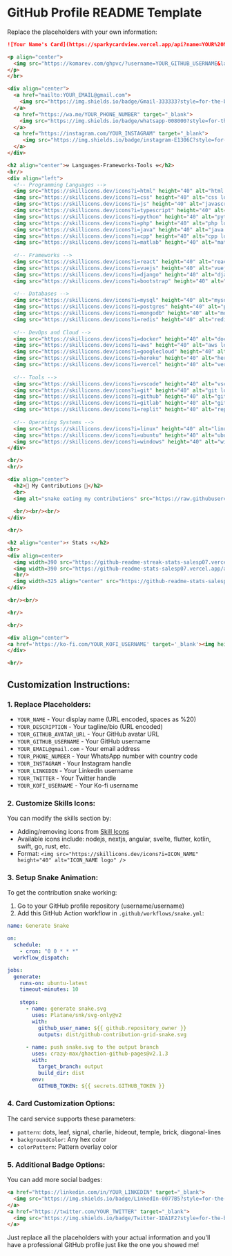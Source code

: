 # GitHub Profile README Template

Replace the placeholders with your own information:

```markdown
![Your Name's Card](https://sparkycardview.vercel.app/api?name=YOUR%20NAME&description=YOUR%20DESCRIPTION%20HERE&image=YOUR_GITHUB_AVATAR_URL&backgroundColor=%23ecf0f1&instagram=YOUR_INSTAGRAM&linkedin=YOUR_LINKEDIN&github=YOUR_GITHUB&twitter=YOUR_TWITTER&pattern=leaf&colorPattern=%23eaeaea)

<p align="center">
  <img src="https://komarev.com/ghpvc/?username=YOUR_GITHUB_USERNAME&label=Profile%20views" alt="YOUR_GITHUB_USERNAME" style="width: 150px;" />
</p>
</br>

<div align="center"> 
  <a href="mailto:YOUR_EMAIL@gmail.com">
    <img src="https://img.shields.io/badge/Gmail-333333?style=for-the-badge&logo=gmail&logoColor=red" />
  </a>
  <a href="https://wa.me/YOUR_PHONE_NUMBER" target="_blank">
    <img src="https://img.shields.io/badge/whatsapp-008000?style=for-the-badge&logo=whatsapp&logoColor=white" target="_blank" />
  </a>
  <a href="https://instagram.com/YOUR_INSTAGRAM" target="_blank">
     <img src="https://img.shields.io/badge/instagram-E1306C?style=for-the-badge&logo=instagram&logoColor=white" target="_blank" />
  </a>
</div>

<h2 align="center">⚒️ Languages-Frameworks-Tools ⚒️</h2>
<br/>
<div align="left">
  <!-- Programming Languages -->
  <img src="https://skillicons.dev/icons?i=html" height="40" alt="html logo" />
  <img src="https://skillicons.dev/icons?i=css" height="40" alt="css logo" />
  <img src="https://skillicons.dev/icons?i=js" height="40" alt="javascript logo" />
  <img src="https://skillicons.dev/icons?i=typescript" height="40" alt="typescript logo" />
  <img src="https://skillicons.dev/icons?i=python" height="40" alt="python logo" />
  <img src="https://skillicons.dev/icons?i=php" height="40" alt="php logo" />
  <img src="https://skillicons.dev/icons?i=java" height="40" alt="java logo" />
  <img src="https://skillicons.dev/icons?i=cpp" height="40" alt="cpp logo" />
  <img src="https://skillicons.dev/icons?i=matlab" height="40" alt="matlab logo" />
  
  <!-- Frameworks -->
  <img src="https://skillicons.dev/icons?i=react" height="40" alt="react logo" />
  <img src="https://skillicons.dev/icons?i=vuejs" height="40" alt="vuejs logo" />
  <img src="https://skillicons.dev/icons?i=django" height="40" alt="django logo" />
  <img src="https://skillicons.dev/icons?i=bootstrap" height="40" alt="bootstrap logo" />
  
  <!-- Databases -->
  <img src="https://skillicons.dev/icons?i=mysql" height="40" alt="mysql logo" />
  <img src="https://skillicons.dev/icons?i=postgres" height="40" alt="postgres logo" />
  <img src="https://skillicons.dev/icons?i=mongodb" height="40" alt="mongodb logo" />
  <img src="https://skillicons.dev/icons?i=redis" height="40" alt="redis logo" />
  
  <!-- DevOps and Cloud -->
  <img src="https://skillicons.dev/icons?i=docker" height="40" alt="docker logo" />
  <img src="https://skillicons.dev/icons?i=aws" height="40" alt="aws logo" />
  <img src="https://skillicons.dev/icons?i=googlecloud" height="40" alt="googlecloud logo" />
  <img src="https://skillicons.dev/icons?i=heroku" height="40" alt="heroku logo" />
  <img src="https://skillicons.dev/icons?i=vercel" height="40" alt="vercel logo" />
  
  <!-- Tools -->
  <img src="https://skillicons.dev/icons?i=vscode" height="40" alt="vscode logo" />
  <img src="https://skillicons.dev/icons?i=git" height="40" alt="git logo" />
  <img src="https://skillicons.dev/icons?i=github" height="40" alt="github logo" />
  <img src="https://skillicons.dev/icons?i=gitlab" height="40" alt="gitlab logo" />
  <img src="https://skillicons.dev/icons?i=replit" height="40" alt="replit logo" />
  
  <!-- Operating Systems -->
  <img src="https://skillicons.dev/icons?i=linux" height="40" alt="linux logo" />
  <img src="https://skillicons.dev/icons?i=ubuntu" height="40" alt="ubuntu logo" />
  <img src="https://skillicons.dev/icons?i=windows" height="40" alt="windows logo" />
</div>

<br/>
<hr/>

<div align="center">
  <h2>🐍 My Contributions 🐍</h2>
  <br>
  <img alt="snake eating my contributions" src="https://raw.githubusercontent.com/YOUR_GITHUB_USERNAME/YOUR_GITHUB_USERNAME/output/github-contribution-grid-snake.svg" />
  
  <br/><br/><br/>
</div>

<hr/>

<h2 align="center">⚡ Stats ⚡</h2>
<br>
<div align=center>
  <img width=390 src="https://github-readme-streak-stats-salesp07.vercel.app/?user=YOUR_GITHUB_USERNAME&count_private=true&theme=react&border_radius=10" alt="streak stats"/>
  <img width=390 src="https://github-readme-stats-salesp07.vercel.app/api?username=YOUR_GITHUB_USERNAME&count_private=true&show_icons=true&theme=react&rank_icon=github&border_radius=10" alt="readme stats" />
  <br/>
  <img width=325 align="center" src="https://github-readme-stats-salesp07.vercel.app/api/top-langs/?username=YOUR_GITHUB_USERNAME&hide=HTML&langs_count=8&layout=compact&theme=react&border_radius=10&size_weight=0.5&count_weight=0.5&exclude_repo=github-readme-stats" alt="top langs" />
</div>

<br/><br/>

<hr/>

<br/>

<div align="center">
<a href='https://ko-fi.com/YOUR_KOFI_USERNAME' target='_blank'><img height='64' style='border:0px;height:64px;' src='https://storage.ko-fi.com/cdn/kofi1.png?v=3' border='0' alt='Buy Me a Coffee at ko-fi.com' /></a>
</div>

<br/>
```

## Customization Instructions:

### 1. Replace Placeholders:
- `YOUR_NAME` - Your display name (URL encoded, spaces as %20)
- `YOUR_DESCRIPTION` - Your tagline/bio (URL encoded)
- `YOUR_GITHUB_AVATAR_URL` - Your GitHub avatar URL
- `YOUR_GITHUB_USERNAME` - Your GitHub username
- `YOUR_EMAIL@gmail.com` - Your email address
- `YOUR_PHONE_NUMBER` - Your WhatsApp number with country code
- `YOUR_INSTAGRAM` - Your Instagram handle
- `YOUR_LINKEDIN` - Your LinkedIn username
- `YOUR_TWITTER` - Your Twitter handle
- `YOUR_KOFI_USERNAME` - Your Ko-fi username

### 2. Customize Skills Icons:
You can modify the skills section by:
- Adding/removing icons from [Skill Icons](https://skillicons.dev/)
- Available icons include: nodejs, nextjs, angular, svelte, flutter, kotlin, swift, go, rust, etc.
- Format: `<img src="https://skillicons.dev/icons?i=ICON_NAME" height="40" alt="ICON_NAME logo" />`

### 3. Setup Snake Animation:
To get the contribution snake working:
1. Go to your GitHub profile repository (username/username)
2. Add this GitHub Action workflow in `.github/workflows/snake.yml`:

```yaml
name: Generate Snake

on:
  schedule:
    - cron: "0 0 * * *"
  workflow_dispatch:

jobs:
  generate:
    runs-on: ubuntu-latest
    timeout-minutes: 10
    
    steps:
      - name: generate snake.svg
        uses: Platane/snk/svg-only@v2
        with:
          github_user_name: ${{ github.repository_owner }}
          outputs: dist/github-contribution-grid-snake.svg
          
      - name: push snake.svg to the output branch
        uses: crazy-max/ghaction-github-pages@v2.1.3
        with:
          target_branch: output
          build_dir: dist
        env:
          GITHUB_TOKEN: ${{ secrets.GITHUB_TOKEN }}
```

### 4. Card Customization Options:
The card service supports these parameters:
- `pattern`: dots, leaf, signal, charlie, hideout, temple, brick, diagonal-lines
- `backgroundColor`: Any hex color
- `colorPattern`: Pattern overlay color

### 5. Additional Badge Options:
You can add more social badges:
```markdown
<a href="https://linkedin.com/in/YOUR_LINKEDIN" target="_blank">
  <img src="https://img.shields.io/badge/LinkedIn-0077B5?style=for-the-badge&logo=linkedin&logoColor=white" target="_blank" />
</a>
<a href="https://twitter.com/YOUR_TWITTER" target="_blank">
  <img src="https://img.shields.io/badge/Twitter-1DA1F2?style=for-the-badge&logo=twitter&logoColor=white" target="_blank" />
</a>
```

Just replace all the placeholders with your actual information and you'll have a professional GitHub profile just like the one you showed me!

